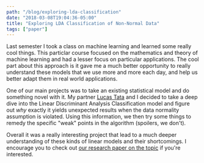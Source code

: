 ```yaml
---
path: "/blog/exploring-lda-classification"
date: "2018-03-08T19:04:36-05:00"
title: "Exploring LDA Classification of Non-Normal Data"
tags: ["paper"]
---
```


Last semester I took a class on machine learning and learned some really cool things. This particlar course focused on the mathematics and theory of machine learning and had a lesser focus on particular applications. The cool part about this approach is it gave me a much better opportunity to really understand these models that we use more and more each day, and help us better adapt them in real world applications.

One of our main projects was to take an existing statistical model and do something novel with it. My partner [Lucas Tata](https://github.com/lucas-tata) and I decided to take a deep dive into the Linear Discriminant Analysis Classification model and figure out _why_ exactly it yields unexpected results when the data normality assumption is violated. Using this information, we then try some things to remedy the specific "weak" points in the algorithm (spoilers, we don't).

Overall it was a really interesting project that lead to a much deeper understanding of these kinds of linear models and their shortcomings. I encourage you to check out [our research paper on the topic](../pdf/lda.pdf) if you're interested.
